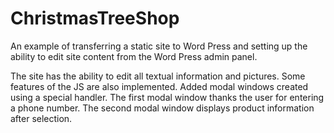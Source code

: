 # ChristmasTreeShop
An example of transferring a static site to Word Press and setting up the ability to edit site content from the Word Press admin panel.

The site has the ability to edit all textual information and pictures. Some features of the JS are also implemented. Added modal windows created using a special handler. The first modal window thanks the user for entering a phone number. The second modal window displays product information after selection.
